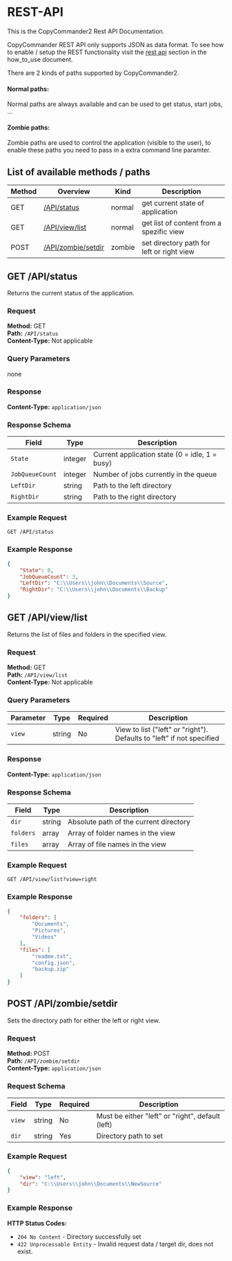 # REST-API

This is the CopyCommander2 Rest API Documentation.

CopyCommander REST API only supports JSON as data format. To see how to enable / setup the REST functionality visit the [rest api](how_to_use.md#rest-api) section in the how_to_use document.

There are 2 kinds of paths supported by CopyCommander2.

#### Normal paths:
Normal paths are always available and can be used to get status, start jobs, ...

#### Zombie paths:
Zombie paths are used to control the application (visible to the user), to enable these paths you need to pass in a extra command line paramter.

## List of available methods / paths
| Method | Overview | Kind | Description
| --- | --- | --- | --- |
| GET | [/API/status](#get-apistatus) | normal | get current state of application
| GET | [/API/view/list](#get-apiviewlist) | normal | get list of content from a spezific view
| POST | [/API/zombie/setdir](#post-apizombiesetdir) | zombie | set directory path for left or right view

## GET /API/status

Returns the current status of the application.

### Request

**Method:** GET  
**Path:** `/API/status`  
**Content-Type:** Not applicable

### Query Parameters

none

### Response

**Content-Type:** `application/json`

### Response Schema

| Field | Type | Description |
|-------|------|-------------|
| `State` | integer | Current application state (0 = idle, 1 = busy) |
| `JobQueueCount` | integer | Number of jobs currently in the queue |
| `LeftDir` | string | Path to the left directory |
| `RightDir` | string | Path to the right directory |

### Example Request

```
GET /API/status
```

### Example Response

```json
{
    "State": 0,
    "JobQueueCount": 3,
    "LeftDir": "C:\\Users\\john\\Documents\\Source",
    "RightDir": "C:\\Users\\john\\Documents\\Backup"
}
```
## GET /API/view/list

Returns the list of files and folders in the specified view.

### Request

**Method:** GET  
**Path:** `/API/view/list`  
**Content-Type:** Not applicable

### Query Parameters

| Parameter | Type | Required | Description |
|-----------|------|----------|-------------|
| `view` | string | No | View to list ("left" or "right"). Defaults to "left" if not specified |

### Response

**Content-Type:** `application/json`

### Response Schema

| Field | Type | Description |
|-------|------|-------------|
| `dir` | string | Absolute path of the current directory |
| `folders` | array | Array of folder names in the view |
| `files` | array | Array of file names in the view |

### Example Request

```
GET /API/view/list?view=right
```

### Example Response

```json
{
    "folders": [
        "Documents",
        "Pictures",
        "Videos"
    ],
    "files": [
        "readme.txt",
        "config.json",
        "backup.zip"
    ]
}
```

## POST /API/zombie/setdir

Sets the directory path for either the left or right view.

### Request

**Method:** POST  
**Path:** `/API/zombie/setdir`  
**Content-Type:** `application/json`

### Request Schema

| Field | Type | Required | Description |
|-------|------|----------|-------------|
| `view` | string | No | Must be either "left" or "right", default (left) |
| `dir` | string | Yes | Directory path to set |

### Example Request

```json
{
    "view": "left",
    "dir": "C:\\Users\\john\\Documents\\NewSource"
}
```

### Example Response

**HTTP Status Codes:**
- `204 No Content` - Directory successfully set
- `422 Unprocessable Entity` - Invalid request data / target dir, does not exist.
